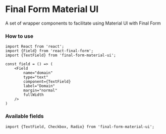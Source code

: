 # Final Form Material UI
A set of wrapper components to facilitate using Material UI with Final Form

### How to use
```
import React from 'react';
import {Field} from 'react-final-form';
import {TextField} from 'final-form-material-ui';

const field = () => (
	<Field
	    name="domain"
	    type="text"
	    component={TextField}
	    label="Domain"
	    margin="normal"
	    fullWidth
	/>
)

```

### Available fields
```
import {TextField, Checkbox, Radio} from 'final-form-material-ui';
```
